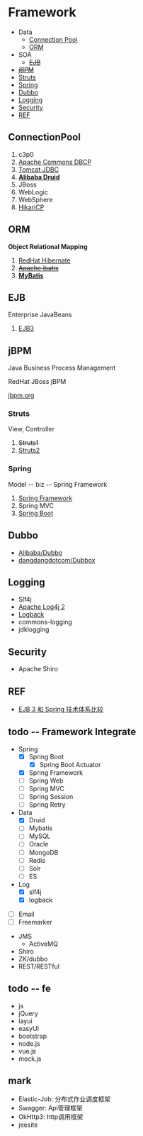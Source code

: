 # Framework


- Data
  - [Connection Pool](#connectionpool)
  - [ORM](#orm)
- SOA
  - [~~EJB~~](#ejb)
- [~~jBPM~~](#jbpm)
- [Struts](#struts)
- [Spring](#spring)
- [Dubbo](#dubbo)
- [Logging](#logging)
- [Security](#security)
- [REF](#ref)

## ConnectionPool

1. c3p0
1. [Apache Commons DBCP](http://commons.apache.org/proper/commons-dbcp/)
1. [Tomcat JDBC](https://tomcat.apache.org/tomcat-8.5-doc/jdbc-pool.html)
1. [**Alibaba Druid**](connectionpool/druid/Druid.md)
1. JBoss
1. WebLogic
1. WebSphere
1. [HikariCP](http://mvnrepository.com/artifact/com.zaxxer/HikariCP)

## ORM
**Object Relational Mapping**

1. [RedHat Hibernate](orm/hibernate/Hibernate.md)
1. [~~Apache ibatis~~](http://ibatis.apache.org/)
1. [**MyBatis**](orm/mybatis/MyBatis.md)

## EJB
Enterprise JavaBeans

1. [EJB3](ejb/EJB3.md)

## jBPM
Java Business Process Management

RedHat JBoss jBPM

[jbpm.org](http://www.jbpm.org)

### Struts
View, Controller

1. ~~Struts1~~
1. [Struts2](struts/Struts2.md)

### Spring
Model -- biz -- Spring Framework

1. [Spring Framework](spring/SpringFramework.md)
1. Spring MVC
1. [Spring Boot](spring/SpringBoot.md)

## Dubbo

- [Alibaba/Dubbo](dubbo/Dubbo.md)
- [dangdangdotcom/Dubbox](https://github.com/dangdangdotcom/dubbox)

## Logging

- Slf4j
- [Apache Log4j 2](logging/Log4j2.md)
- [Logback](logging/Logback.md)
- commons-logging
- jdklogging

## Security

- Apache Shiro

## REF

- [EJB 3 和 Spring 技术体系比较](http://www.51cto.com/specbook/223/46090.htm)


todo -- Framework Integrate
---

- Spring
  - [x] Spring Boot
    - [x] Spring Boot Actuator
  - [x] Spring Framework
  - [ ] Spring Web
  - [ ] Spring MVC
  - [ ] Spring Session
  - [ ] Spring Retry
- Data
  - [x] Druid
  - [ ] Mybatis
  - [ ] MySQL
  - [ ] Oracle
  - [ ] MongoDB
  - [ ] Redis
  - [ ] Solr
  - [ ] ES
- Log
  - [x] slf4j
  - [x] logback
- [ ] Email
- [ ] Freemarker
- JMS
  - ActiveMQ
- Shiro
- ZK/dubbo
- REST/RESTful


todo -- fe
---

- js
- jQuery
- layui
- easyUI
- bootstrap
- node.js
- vue.js
- mock.js


mark
---
- Elastic-Job: 分布式作业调度框架
- Swagger: Api管理框架
- OkHttp3: http调用框架
- jeesite
